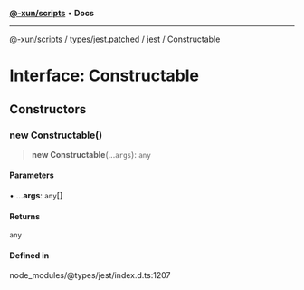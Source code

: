 [**@-xun/scripts**](../../../../../README.md) • **Docs**

***

[@-xun/scripts](../../../../../README.md) / [types/jest.patched](../../../README.md) / [jest](../README.md) / Constructable

# Interface: Constructable

## Constructors

### new Constructable()

> **new Constructable**(...`args`): `any`

#### Parameters

• ...**args**: `any`[]

#### Returns

`any`

#### Defined in

node\_modules/@types/jest/index.d.ts:1207
